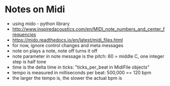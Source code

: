# Notes on Midi

* using mido - python library
* http://www.inspiredacoustics.com/en/MIDI_note_numbers_and_center_frequencies
* https://mido.readthedocs.io/en/latest/midi_files.html
* for now, ignore control changes and meta messages
* note on plays a note, note off turns it off
* note parameter in note message is the pitch: 60 = middle C, one integer step is half tone
* time is the delta time in ticks: "ticks_per_beat in MidiFile objects"
* tempo is measured in milliseconds per beat: 500,000 == 120 bpm
* the larger the tempo is, the slower the actual bpm is
